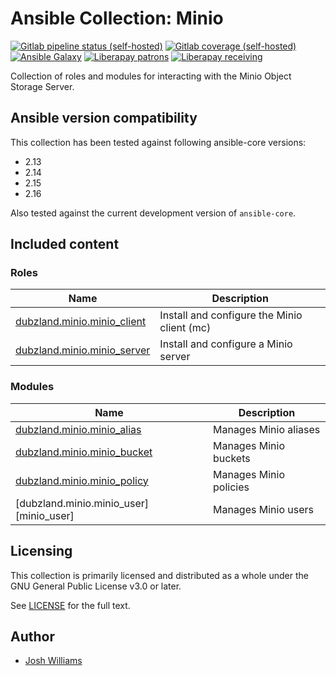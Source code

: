 # Ansible Collection: Minio

[![Gitlab pipeline status (self-hosted)](https://git.dubzland.com/dubzland/ansible-collection-minio/badges/main/pipeline.svg)](https://git.dubzland.com/dubzland/ansible-collection-minio/pipelines?scope=all&page=1&ref=main)
[![Gitlab coverage (self-hosted)](https://git.dubzland.com/dubzland/ansible-collection-minio/badges/main/coverage.svg?job=coverage)](https://git.dubzland.com/dubzland/ansible-collection-minio/pipelines?scope=all&page=1&ref=main)
[![Ansible Galaxy](https://img.shields.io/badge/dynamic/json?style=flat&label=galaxy&prefix=v&url=https://galaxy.ansible.com/api/v3/collections/dubzland/minio/&query=highest_version.version)](https://galaxy.ansible.com/ui/repo/published/dubzland/minio/)
[![Liberapay patrons](https://img.shields.io/liberapay/patrons/jdubz)](https://liberapay.com/jdubz/donate)
[![Liberapay receiving](https://img.shields.io/liberapay/receives/jdubz)](https://liberapay.com/jdubz/donate)

Collection of roles and modules for interacting with the Minio Object Storage
Server.

## Ansible version compatibility

This collection has been tested against following ansible-core versions:

- 2.13
- 2.14
- 2.15
- 2.16

Also tested against the current development version of `ansible-core`.

## Included content

### Roles

| Name                                        | Description                                 |
| ------------------------------------------- | ------------------------------------------- |
| [dubzland.minio.minio_client][minio_client] | Install and configure the Minio client (mc) |
| [dubzland.minio.minio_server][minio_server] | Install and configure a Minio server        |

### Modules

| Name                                        | Description            |
| ------------------------------------------- | ---------------------- |
| [dubzland.minio.minio_alias][minio_alias]   | Manages Minio aliases  |
| [dubzland.minio.minio_bucket][minio_bucket] | Manages Minio buckets  |
| [dubzland.minio.minio_policy][minio_policy] | Manages Minio policies |
| [dubzland.minio.minio_user][minio_user]     | Manages Minio users    |

## Licensing

This collection is primarily licensed and distributed as a whole under the GNU General Public License v3.0 or later.

See [LICENSE](https://git.dubzland.com/dubzland/ansible-collection-minio/blob/main/LICENSE) for the full text.

## Author

- [Josh Williams](https://codingprime.com)

[minio_client]: https://docs.dubzland.io/ansible-collections/collections/dubzland/minio/minio_client_role.html
[minio_server]: https://docs.dubzland.io/ansible-collections/collections/dubzland/minio/minio_server_role.html
[minio_alias]: https://docs.dubzland.io/ansible-collections/collections/dubzland/minio/minio_alias_module.html
[minio_bucket]: https://docs.dubzland.io/ansible-collections/collections/dubzland/minio/minio_bucket_module.html
[minio_policy]: https://docs.dubzland.io/ansible-collections/collections/dubzland/minio/minio_policy_module.html

